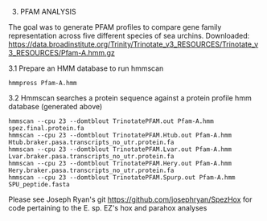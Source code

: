 3. PFAM ANALYSIS

The goal was to generate PFAM profiles to compare gene family representation across five different species of sea urchins. 
Downloaded: https://data.broadinstitute.org/Trinity/Trinotate_v3_RESOURCES/Trinotate_v3_RESOURCES/Pfam-A.hmm.gz

3.1 Prepare an HMM database to run hmmscan

```
hmmpress Pfam-A.hmm
```

3.2 Hmmscan searches a protein sequence against a protein profile hmm database (generated above)

```
hmmscan --cpu 23 --domtblout TrinotatePFAM.out Pfam-A.hmm spez.final.protein.fa
hmmscan --cpu 23 --domtblout TrinotatePFAM.Htub.out Pfam-A.hmm Htub.braker.pasa.transcripts_no_utr.protein.fa 
hmmscan --cpu 23 --domtblout TrinotatePFAM.Lvar.out Pfam-A.hmm Lvar.braker.pasa.transcripts_no_utr.protein.fa
hmmscan --cpu 23 --domtblout TrinotatePFAM.Hery.out Pfam-A.hmm Hery.braker.pasa.transcripts_no_utr.protein.fa 
hmmscan --cpu 23 --domtblout TrinotatePFAM.Spurp.out Pfam-A.hmm SPU_peptide.fasta
```


Please see Joseph Ryan's git https://github.com/josephryan/SpezHox for code pertaining to the E. sp. EZ's hox and parahox analyses

